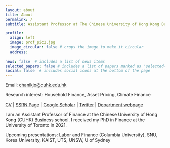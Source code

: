 ```yaml
---
layout: about
title: About
permalink: /
subtitle: Assistant Professor at The Chinese University of Hong Kong Business School

profile:
  align: left
  image: prof_pic2.jpg
  image_circular: false # crops the image to make it circular
  address: 
    
news: false  # includes a list of news items
selected_papers: false # includes a list of papers marked as "selected={true}"
social: false  # includes social icons at the bottom of the page
---
```



Email: <a href = "mailto:chanikjo@cuhk.edu.hk">chanikjo@cuhk.edu.hk</a> 

Research interest: Household Finance, Asset Pricing, Climate Finance


<a href = "../assets/pdf/CV_chanikjo.pdf">CV</a> 
| [SSRN Page](https://papers.ssrn.com/sol3/cf_dev/AbsByAuth.cfm?per_id=2641232) | [Google Scholar](https://scholar.google.com/citations?hl=en&authuser=5&user=4uNaol0AAAAJ) | [Twitter](https://mobile.twitter.com/jo_chanik) | [Department webpage](https://www.bschool.cuhk.edu.hk/staff/jo-chanik/) <br>


I am an Assistant Professor of Finance at the Chinese University of Hong Kong (CUHK) Business school. I received my PhD in Finance at the University of Toronto in 2021.
<br>

Upcoming presentations: Labor and Finance (Columbia University), SNU, Korea University, KAIST, UTS, UNSW, U of Sydney
